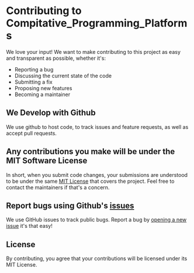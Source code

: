 # Contributing to Compitative_Programming_Platforms
We love your input! We want to make contributing to this project as easy and transparent as possible, whether it's:

- Reporting a bug
- Discussing the current state of the code
- Submitting a fix
- Proposing new features
- Becoming a maintainer

## We Develop with Github
We use github to host code, to track issues and feature requests, as well as accept pull requests.

## Any contributions you make will be under the MIT Software License
In short, when you submit code changes, your submissions are understood to be under the same [MIT License](http://choosealicense.com/licenses/mit/) that covers the project. Feel free to contact the maintainers if that's a concern.

## Report bugs using Github's [issues](https://github.com/mrunalk05/Compitative_Programming_Platforms.git)
We use GitHub issues to track public bugs. Report a bug by [opening a new issue](https://github.com/mrunalk05/Compitative_Programming_Platforms.git) it's that easy!

## License
By contributing, you agree that your contributions will be licensed under its MIT License.
